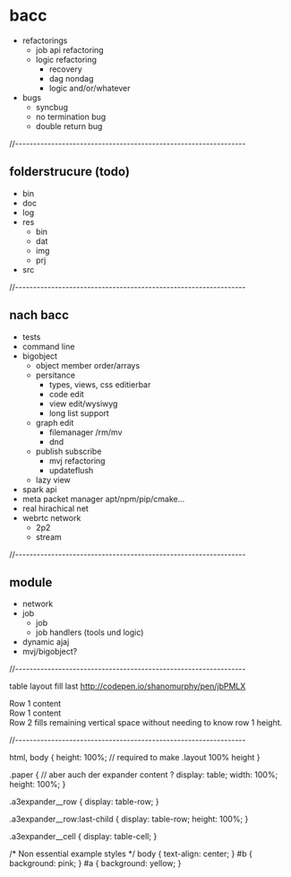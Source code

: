# bacc
- refactorings
    - job api refactoring
    - logic refactoring
        - recovery
        - dag nondag
        - logic and/or/whatever
- bugs
    - syncbug
    - no termination bug
    - double return bug

//----------------------------------------------------------------

## folderstrucure (todo)
- bin
- doc
- log
- res
    - bin
    - dat
    - img
    - prj
- src

//----------------------------------------------------------------

## nach bacc
- tests
- command line
- bigobject
    - object member order/arrays
    - persitance
        - types, views, css editierbar
        - code edit
        - view edit/wysiwyg
        - long list support
    - graph edit
        - filemanager /rm/mv
        - dnd
    - publish subscribe
        - mvj refactoring
        - updateflush
    - lazy view
- spark api
- meta packet manager apt/npm/pip/cmake...
- real hirachical net
- webrtc network
    - 2p2
    - stream

//----------------------------------------------------------------

## module
- network
- job
    - job
    - job handlers (tools und logic)
- dynamic ajaj
- mvj/bigobject?

//----------------------------------------------------------------

table layout fill last
http://codepen.io/shanomurphy/pen/jbPMLX

<div class="layout">
  <div class="layout__row" >
    <div class="layout__cell" id = 'a'>
      Row 1 content
    </div>
  </div>
  <div class="layout__row" >
    <div class="layout__cell" id = 'a'>
      Row 1 content
    </div>
  </div>
  <div class="layout__row">
    <div class="layout__cell" id ='b'>
      Row 2 fills remaining vertical space without needing to know row 1 height.
    </div>
  </div>
</div>

//----------------------------------------------------------------

html, body { height: 100%; // required to make .layout 100% height }

.paper {         // aber auch der expander content ?
  display: table;
  width: 100%;
  height: 100%;
}

.a3expander__row {
  display: table-row;
}

.a3expander__row:last-child {
  display: table-row;
  height: 100%;
}

.a3expander__cell {
  display: table-cell;
}

/* Non essential example styles */
body { text-align: center; }
#b { background: pink; }
#a { background: yellow; }


